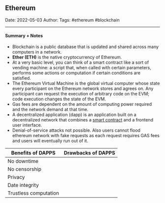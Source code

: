 
## Ethereum

Date: 2022-05-03
Author:
Tags: #ethereum #blockchain 

---

#### Summary + Notes

- Blockchain is a public database that is updated and shared across many computers in a network.
- **Ether (ETH)** is the native cryptocurrency of Ethereum.
- At a very basic level, you can think of a smart contract like a sort of vending machine: a script that, when called with certain parameters, performs some actions or computation if certain conditions are satisfied.
- The Ethereum Virtual Machine is the global virtual computer whose state every participant on the Ethereum network stores and agrees on. Any participant can request the execution of arbitrary code on the EVM; code execution changes the state of the EVM.
- Gas fees are dependent on the amount of computing power required and the network demand at that time.
- A decentralized application (dapp) is an application built on a decentralized network that combines a [smart contract](https://ethereum.org/en/developers/docs/smart-contracts/) and a frontend user interface.
- Denial-of-service attacks not possible. Also users cannot flood ethereum network with fake requests as each request requires GAS fees and users will eventually run out of it.

| Benefits of DAPPS     | Drawbacks of DAPPS |
| --------------------- | ------------------ |
| No downtime           |                    |
| No censorship         |                    |
| Privacy               |                    |
| Date integrity        |                    |
| Trustless computation |                    |